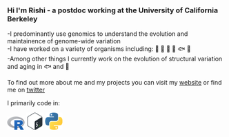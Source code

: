 ### Hi I'm Rishi - a postdoc working at the University of California Berkeley

-I predominantly use genomics to understand the evolution and maintainence of genome-wide variation  
-I have worked on a variety of organisms including: 🦈 🦠 🍄 🌴 🐟 🐒  
-Among other things I currently work on the evolution of structural variation and aging in 🐟 and 🐒 

To find out more about me and my projects you can visit my [website] or find me on [twitter]

I primarily code in:  
<p float="left">
  <img src="Rlogo.png" width="40" />
  <img src="bashlogo.png" width="40" /> 
  <img src="pythonlogo.png" width="40" />
</p>

[website]: http://rishidekayne.github.io/
[twitter]: https://twitter.com/PhDetails
